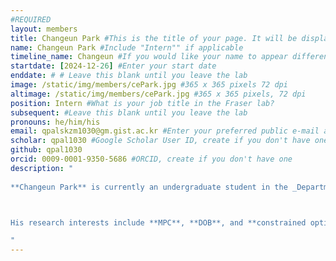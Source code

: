 ```yaml
---
#REQUIRED
layout: members 
title: Changeun Park #This is the title of your page. It will be displayed in the navigation bar and on the page itself. 
name: Changeun Park #Include "Intern"" if applicable 
timeline_name: Changeun #If you would like your name to appear differently on the Lab timeline, fill out this line. 
startdate: [2024-12-26] #Enter your start date 
enddate: # # Leave this blank until you leave the lab 
image: /static/img/members/cePark.jpg #365 x 365 pixels 72 dpi 
altimage: /static/img/members/cePark.jpg #365 x 365 pixels, 72 dpi 
position: Intern #What is your job title in the Fraser lab? 
subsequent: #Leave this blank until you leave the lab 
pronouns: he/him/his 
email: qpalskzm1030@gm.gist.ac.kr #Enter your preferred public e-mail address 
scholar: qpal1030 #Google Scholar User ID, create if you don't have one 
github: qpal1030 
orcid: 0009-0001-9350-5686 #ORCID, create if you don't have one 
description: " 
 
**Changeun Park** is currently an undergraduate student in the _Department of Mechanical and Robotics Engineering_ at [**Gwangju Institute of Science and Technology (GIST)**](https://www.gist.ac.kr/en/main.html), and is working as a research intern at the MIC Lab at **GIST**.



His research interests include **MPC**, **DOB**, and **constrained optimization**.

"
---
```



